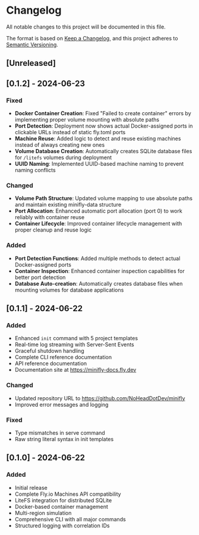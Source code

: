 # Changelog

All notable changes to this project will be documented in this file.

The format is based on [Keep a Changelog](https://keepachangelog.com/en/1.0.0/),
and this project adheres to [Semantic Versioning](https://semver.org/spec/v2.0.0.html).

## [Unreleased]

## [0.1.2] - 2024-06-23

### Fixed
- **Docker Container Creation**: Fixed "Failed to create container" errors by implementing proper volume mounting with absolute paths
- **Port Detection**: Deployment now shows actual Docker-assigned ports in clickable URLs instead of static fly.toml ports
- **Machine Reuse**: Added logic to detect and reuse existing machines instead of always creating new ones
- **Volume Database Creation**: Automatically creates SQLite database files for `/litefs` volumes during deployment
- **UUID Naming**: Implemented UUID-based machine naming to prevent naming conflicts

### Changed
- **Volume Path Structure**: Updated volume mapping to use absolute paths and maintain existing minifly-data structure
- **Port Allocation**: Enhanced automatic port allocation (port 0) to work reliably with container reuse
- **Container Lifecycle**: Improved container lifecycle management with proper cleanup and reuse logic

### Added
- **Port Detection Functions**: Added multiple methods to detect actual Docker-assigned ports
- **Container Inspection**: Enhanced container inspection capabilities for better port detection
- **Database Auto-creation**: Automatically creates database files when mounting volumes for database applications

## [0.1.1] - 2024-06-22

### Added
- Enhanced `init` command with 5 project templates
- Real-time log streaming with Server-Sent Events
- Graceful shutdown handling
- Complete CLI reference documentation
- API reference documentation
- Documentation site at https://minifly-docs.fly.dev

### Changed
- Updated repository URL to https://github.com/NoHeadDotDev/minifly
- Improved error messages and logging

### Fixed
- Type mismatches in serve command
- Raw string literal syntax in init templates

## [0.1.0] - 2024-06-22

### Added
- Initial release
- Complete Fly.io Machines API compatibility
- LiteFS integration for distributed SQLite
- Docker-based container management
- Multi-region simulation
- Comprehensive CLI with all major commands
- Structured logging with correlation IDs